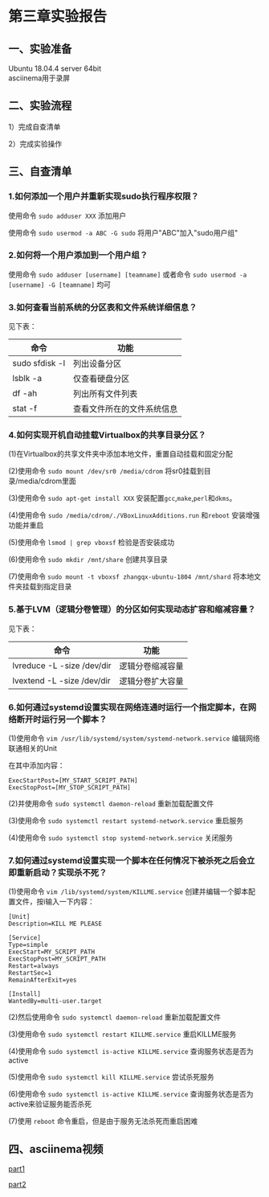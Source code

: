 第三章实验报告
=

一、实验准备
-
Ubuntu 18.04.4 server 64bit  
asciinema用于录屏  

二、实验流程
-
1）完成自查清单

2）完成实验操作

三、自查清单
-  
### 1.如何添加一个用户并重新实现sudo执行程序权限？
使用命令 `sudo adduser XXX` 添加用户

使用命令 `sudo usermod -a ABC -G sudo` 将用户"ABC"加入"sudo用户组"

### 2.如何将一个用户添加到一个用户组？
使用命令 `sudo adduser [username] [teamname]` 或者命令 `sudo usermod -a [username] -G [teamname]` 均可

### 3.如何查看当前系统的分区表和文件系统详细信息？
见下表：

命令|功能
-|-
sudo sfdisk -l | 列出设备分区
lsblk -a | 仅查看硬盘分区
df -ah | 列出所有文件列表
stat -f	| 查看文件所在的文件系统信息

### 4.如何实现开机自动挂载Virtualbox的共享目录分区？
(1)在Virtualbox的共享文件夹中添加本地文件，重置自动挂载和固定分配

(2)使用命令 `sudo mount /dev/sr0 /media/cdrom` 将sr0挂载到目录/media/cdrom里面

(3)使用命令 `sudo apt-get install XXX` 安装配置`gcc`,`make`,`perl`和`dkms`。

(4)使用命令 `sudo /media/cdrom/./VBoxLinuxAdditions.run` 和`reboot` 安装增强功能并重启

(5)使用命令 `lsmod | grep vboxsf` 检验是否安装成功

(6)使用命令 `sudo mkdir /mnt/share` 创建共享目录

(7)使用命令 `sudo mount -t vboxsf zhangqx-ubuntu-1804 /mnt/shard` 将本地文件夹挂载到指定目录

### 5.基于LVM（逻辑分卷管理）的分区如何实现动态扩容和缩减容量？
见下表：

命令|功能
-|-
lvreduce -L -size /dev/dir|逻辑分卷缩减容量
lvextend -L -size /dev/dir|逻辑分卷扩大容量

### 6.如何通过systemd设置实现在网络连通时运行一个指定脚本，在网络断开时运行另一个脚本？
(1)使用命令 `vim /usr/lib/systemd/system/systemd-network.service` 编辑网络联通相关的Unit

在其中添加内容：
```
ExecStartPost=[MY_START_SCRIPT_PATH]
ExecStopPost=[MY_STOP_SCRIPT_PATH]
```
(2)并使用命令 `sudo systemctl daemon-reload` 重新加载配置文件

(3)使用命令 `sudo systemctl restart systemd-network.service` 重启服务

(4)使用命令 `sudo systemctl stop systemd-network.service` 关闭服务

### 7.如何通过systemd设置实现一个脚本在任何情况下被杀死之后会立即重新启动？实现杀不死？
(1)使用命令 `vim /lib/systemd/system/KILLME.service` 创建并编辑一个脚本配置文件，按i输入一下内容：
```
[Unit]
Description=KILL ME PLEASE
 
[Service]
Type=simple
ExecStart=MY_SCRIPT_PATH
ExecStopPost=MY_SCRIPT_PATH
Restart=always
RestartSec=1
RemainAfterExit=yes
 
[Install]
WantedBy=multi-user.target
```
(2)然后使用命令 `sudo systemctl daemon-reload` 重新加载配置文件

(3)使用命令 `sudo systemctl restart KILLME.service` 重启KILLME服务
 
(4)使用命令 `sudo systemctl is-active KILLME.service` 查询服务状态是否为active

(5)使用命令 `sudo systemctl kill KILLME.service` 尝试杀死服务

(6)使用命令 `sudo systemctl is-active KILLME.service` 查询服务状态是否为active来验证服务能否杀死

(7)使用 `reboot` 命令重启，但是由于服务无法杀死而重启困难

四、asciinema视频
-
[part1](https://asciinema.org/a/a35cGFZMLuDEmTeCbrmeWByYS)

[part2](https://asciinema.org/a/InXRdU2BpBClGt3DNJJf5pLij)
